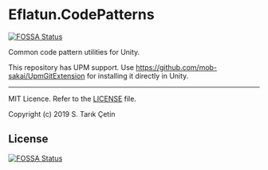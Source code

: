 # Eflatun.CodePatterns
[![FOSSA Status](https://app.fossa.io/api/projects/git%2Bgithub.com%2Fstarikcetin%2FEflatun.CodePatterns.svg?type=shield)](https://app.fossa.io/projects/git%2Bgithub.com%2Fstarikcetin%2FEflatun.CodePatterns?ref=badge_shield)

Common code pattern utilities for Unity.

This repository has UPM support. Use https://github.com/mob-sakai/UpmGitExtension for installing it directly in Unity.

----

MIT Licence. Refer to the [LICENSE](/LICENSE) file.

Copyright (c) 2019 S. Tarık Çetin


## License
[![FOSSA Status](https://app.fossa.io/api/projects/git%2Bgithub.com%2Fstarikcetin%2FEflatun.CodePatterns.svg?type=large)](https://app.fossa.io/projects/git%2Bgithub.com%2Fstarikcetin%2FEflatun.CodePatterns?ref=badge_large)